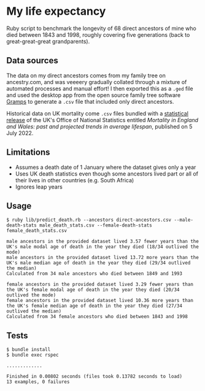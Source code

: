 # My life expectancy

Ruby script to benchmark the longevity of 68 direct ancestors of mine who died between 1843 and 1998, roughly covering five generations (back to great-great-great grandparents).

## Data sources

The data on my direct ancestors comes from my family tree on ancestry.com, and was veeeery gradually collated through a mixture of automated processes and manual effort! I then exported this as a `.ged` file and used the desktop app from the open source family tree software [Gramps](https://gramps-project.org/) to generate a `.csv` file that included only direct ancestors.

Historical data on UK mortality come `.csv` files bundled with a [statistical release](https://web.archive.org/web/20221124074230/https://www.ons.gov.uk/peoplepopulationandcommunity/birthsdeathsandmarriages/lifeexpectancies/articles/mortalityinenglandandwales/pastandprojectedtrendsinaveragelifespan) of the UK's Office of National Statistics entitled _Mortality in England and Wales: past and projected trends in average lifespan_, published on 5 July 2022.

## Limitations

* Assumes a death date of 1 January where the dataset gives only a year
* Uses UK death statistics even though some ancestors lived part or all of their lives in other countries (e.g. South Africa)
* Ignores leap years

## Usage

```console
$ ruby lib/predict_death.rb --ancestors direct-ancestors.csv --male-death-stats male_death_stats.csv --female-death-stats female_death_stats.csv

male ancestors in the provided dataset lived 3.57 fewer years than the UK's male modal age of death in the year they died (18/34 outlived the mode)
male ancestors in the provided dataset lived 13.72 more years than the UK's male median age of death in the year they died (29/34 outlived the median)
Calculated from 34 male ancestors who died between 1849 and 1993

female ancestors in the provided dataset lived 3.29 fewer years than the UK's female modal age of death in the year they died (20/34 outlived the mode)
female ancestors in the provided dataset lived 10.36 more years than the UK's female median age of death in the year they died (27/34 outlived the median)
Calculated from 34 female ancestors who died between 1843 and 1998
```

## Tests

```console
$ bundle install
$ bundle exec rspec

.............

Finished in 0.00802 seconds (files took 0.13782 seconds to load)
13 examples, 0 failures
```